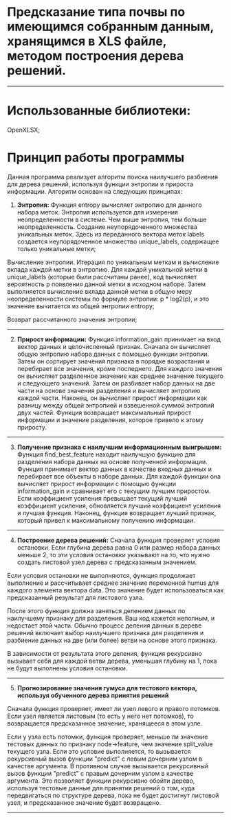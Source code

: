 # Предсказание типа почвы по имеющимся собранным данным, хранящимся в XLS файле, методом построения дерева решений.

---

# Использованные библиотеки:

OpenXLSX;

# Принцип работы программы

Данная программа реализует алгоритм поиска наилучшего разбиения для дерева решений, используя функции энтропии и прироста информации. Алгоритм основан на следующих принципах:

1. **Энтропия:**
Функция entropy вычисляет энтропию для данного набора меток. Энтропия используется для измерения неопределенности в системе. Чем выше энтропия, тем больше неопределенность.
Создание неупорядоченного множества уникальных меток. Здесь из переданного вектора меток labels создается неупорядоченное множество unique_labels, содержащее только уникальные метки;

Вычисление энтропии. Итерация по уникальным меткам и вычисление вклада каждой метки в энтропию. Для каждой уникальной метки в unique_labels (которые были рассчитаны ранее), код вычисляет вероятность p появления данной метки в исходном наборе. Затем выполняется вычисление вклада данной метки в общую меру неопределенности системы по формуле энтропии: p * log2(p), и это значение вычитается из общей энтропии entropy;

Возврат рассчитанного значения энтропии;

---

2. **Прирост информации:**
Функция information_gain принимает на вход вектор данных и целочисленный признак. Сначала он вычисляет общую энтропию набора данных с помощью функции энтропии. Затем он сортирует значения признака в порядке возрастания и перебирает все значения, кроме последнего. Для каждого значения он вычисляет разделенное значение как среднее значение текущего и следующего значений. Затем он разбивает набор данных на две части на основе значения разделения и вычисляет энтропию каждой части. Наконец, он вычисляет прирост информации как разницу между общей энтропией и взвешенной суммой энтропий двух частей. Функция возвращает максимальный прирост информации и значение разделения, которое привело к этому приросту.

---

3. **Получение признака с наилучшим информационным выигрышем:**
Функция find_best_feature находит наилучшую функцию для разделения набора данных на основе полученной информации. Функция принимает вектор данных в качестве входных данных и перебирает все объекты в наборе данных. Для каждой функции она вычисляет прирост информации с помощью функции information_gain и сравнивает его с текущим лучшим приростом. Если коэффициент усиления превышает текущий лучший коэффициент усиления, обновляется лучший коэффициент усиления и лучшая функция. Наконец, функция возвращает лучший признак, который привел к максимальному получению информации.

---

4. **Построение дерева решений:**
Сначала функция проверяет условия остановки. Если глубина дерева равна 0 или размер набора данных меньше 2, то эти условия остановки указывают на то, что нужно создать листовой узел дерева с предсказанным значением.

Если условия остановки не выполняются, функция продолжает выполнение и рассчитывает среднее значение переменной humus для каждого элемента вектора data. Это значение будет использоваться как предсказанный результат для листового узла.

После этого функция должна заняться делением данных по наилучшему признаку для разделения. Ваш код кажется неполным, и недостает этой части. Обычно процесс деления данных в дереве решений включает выбор наилучшего признака для разделения и разбиение данных на две (или более) ветви на основе этого признака.

В зависимости от результата этого деления, функция рекурсивно вызывает себя для каждой ветви дерева, уменьшая глубину на 1, пока не будут выполнены условия остановки.

---

5. **Прогнозирование значения гумуса для тестового вектора, используя обученного дерева принятия решений**
   
Сначала функция проверяет, имеет ли узел левого и правого потомков. Если узел является листовым (то есть у него нет потомков), то возвращается предсказанное значение, хранящееся в этом узле.

Если у узла есть потомки, функция проверяет, меньше ли значение тестовых данных по признаку node->feature, чем значение split_value текущего узла. Если это условие выполняется, то вызывается рекурсивный вызов функции "predict" с левым дочерним узлом в качестве аргумента. В противном случае вызывается рекурсивный вызов функции "predict" с правым дочерним узлом в качестве аргумента.
Это позволяет функции рекурсивно обойти дерево, используя тестовые данные для принятия решений о том, куда передвигаться по структуре дерева, пока не будет достигнут листовой узел, и предсказанное значение будет возвращено.

---
  
